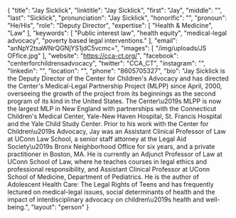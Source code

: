{
  "title": "Jay Sicklick",
  "linktitle": "Jay Sicklick",
  "first": "Jay",
  "middle": "",
  "last": "Sicklick",
  "pronunciation": "Jay Sicklick",
  "honorific": "",
  "pronoun": "He/His",
  "role": "Deputy Director",
  "expertise": [
    "Health & Medicine",
    "Law"
  ],
  "keywords": [
    "Public interest law",
    "health equity",
    "medical-legal advocacy",
    "poverty based legal interventions."
  ],
  "email": "anNpY2tsaWNrQGNjYS1jdC5vcmc=",
  "images": [
    "/img/uploads/JS OFfice.jpg"
  ],
  "website": "https://cca-ct.org/",
  "facebook": "centerforchildrensadvocacy",
  "twitter": "CCA_CT",
  "instagram": "",
  "linkedin": "",
  "location": "",
  "phone": "8605705327",
  "bio": "Jay Sicklick is the Deputy Director of the Center for Children's Advocacy and has directed the Center's Medical-Legal Partnership Project (MLPP) since April, 2000, overseeing the growth of the project from its beginnings as the second program of its kind in the United States. The Center\u2019s MLPP  is now the largest MLP in New England with partnerships with the Connecticut Children's Medical Center, Yale-New Haven Hospital, St. Francis Hospital and the Yale Child Study Center. Prior to his work with the Center for Children\u2019s Advocacy, Jay was an Assistant Clinical Professor of Law at UConn Law School, a senior staff attorney at the Legal Aid Society\u2019s Bronx Neighborhood Office for six years, and a private practitioner in Boston, MA. He is currently an Adjunct Professor of Law at UConn School of Law, where he teaches courses in legal ethics and professional responsibility, and Assistant Clinical Professor at UConn School of Medicine, Department of Pediatrics.  He is the author of Adolescent Health Care:  The Legal Rights of Teens and has frequently lectured on medical-legal issues, social determinants of health and the impact of interdisciplinary advocacy on children\u2019s health and well-being.",
  "layout": "person"
}
